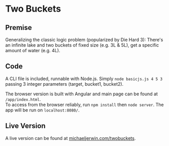 # Two Buckets

## Premise
Generalizing the classic logic problem (popularized by Die Hard 3): There's an infinite lake and two buckets of fixed size (e.g. 3L & 5L), get a specific amount of water (e.g. 4L).

## Code
A CLI file is included, runnable with Node.js.  Simply `node basicjs.js 4 5 3` passing 3 integer parameters (target, bucket1, bucket2).

The browser version is built with Angular and main page can be found at `/app/index.html`.  
To access from the browser reliably, run `npm install` then `node server`.
The app will be run on `localhost:8080/`.

## Live Version
A live version can be found at [michaeljerwin.com/twobuckets](http://michaeljerwin.com/twobuckets).

